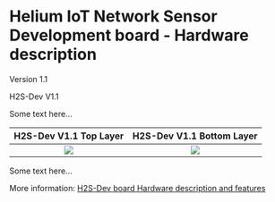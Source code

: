 # Helium IoT Network Sensor Development board - Hardware description
Version 1.1

H2S-Dev V1.1

Some text here...

H2S-Dev V1.1 Top Layer     |  H2S-Dev V1.1 Bottom Layer
:-------------------------:|:-------------------------:
![](https://github.com/hobbyiot/HELIUM-SENSORS/blob/main/H2S-Dev%20V1.2/PICS/H2S-Dev%20V1.1%20TL%203D.PNG)  |  ![](https://github.com/hobbyiot/HELIUM-SENSORS/blob/main/H2S-Dev%20V1.2/PICS/H2S-Dev%20V1.1%20BL%203D.PNG)

Some text here...

More information: [H2S-Dev board Hardware description and features](https://github.com/hobbyiot/HELIUM-SENSORS/blob/main/H2S-Dev%20V1.1/DOCS/H2S-Dev%20board%20Hardware%20description%20and%20features.pdf)

